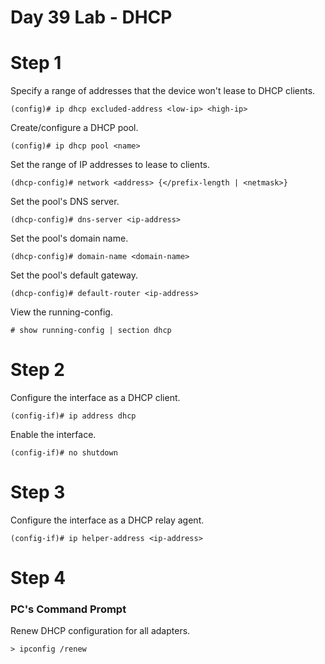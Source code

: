 # Day 39 Lab - DHCP

# Step 1

Specify a range of addresses that the device won't lease to DHCP clients.

```
(config)# ip dhcp excluded-address <low-ip> <high-ip>
```

Create/configure a DHCP pool.

```
(config)# ip dhcp pool <name>
```

Set the range of IP addresses to lease to clients.

```
(dhcp-config)# network <address> {</prefix-length | <netmask>}
```

Set the pool's DNS server.

```
(dhcp-config)# dns-server <ip-address>
```

Set the pool's domain name.

```
(dhcp-config)# domain-name <domain-name>
```

Set the pool's default gateway.

```
(dhcp-config)# default-router <ip-address>
```

View the running-config.

```
# show running-config | section dhcp
```

# Step 2

Configure the interface as a DHCP client.

```
(config-if)# ip address dhcp
```

Enable the interface.

```
(config-if)# no shutdown
```

# Step 3

Configure the interface as a DHCP relay agent.

```
(config-if)# ip helper-address <ip-address>
```

# Step 4

### PC's Command Prompt

Renew DHCP configuration for all adapters.

```
> ipconfig /renew
```
